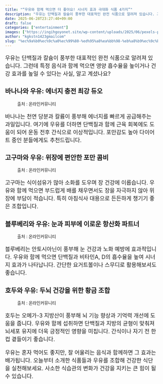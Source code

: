 ```yaml
---
title: "“우유와 함께 먹으면 더 좋아요! 시너지 효과 극대화 식품 4가지”"
description: "우유는 단백질과 칼슘이 풍부한 대표적인 완전 식품으로 알려져 있습니다. 그런데 특정 음식과 함께 먹으면 영양 흡수율을 높이거나 건강 효과를 높일 수 있다는 사실, 알고 계셨나요?"
date: 2025-06-28T23:27:40+09:00
draft: false
categories: ["entertainment"]
images: ["https://ingihgoyonet.site/wp-content/uploads/2025/06/pexels-pixabay-236010-1-1024x683.jpg", "https://ingihgoyonet.site/wp-content/uploads/2025/06/pexels-kindelmedia-7456548-1-1024x577.jpg", "https://ingihgoyonet.site/wp-content/uploads/2025/06/pexels-orlando-rey-28641-112775-1024x680.jpg", "https://ingihgoyonet.site/wp-content/uploads/2025/06/pexels-pixabay-38292-1-1024x680.jpg"]
author: "kgkstn1423gmailcom"
slug: "%ec%9a%b0%ec%9c%a0%ec%99%80-%ed%95%a8%ea%bb%98-%eb%a8%b9%ec%9c%bc%eb%a9%b4-%eb%8d%94-%ec%a2%8b%ec%95%84%ec%9a%94-%ec%8b%9c%eb%84%88%ec%a7%80-%ed%9a%a8%ea%b3%bc-%ea%b7%b9%eb%8c%80%ed%99%94"
---
```


<p style="font-size:18px">우유는 단백질과 칼슘이 풍부한 대표적인 완전 식품으로 알려져 있습니다. 그런데 특정 음식과 함께 먹으면 영양 흡수율을 높이거나 건강 효과를 높일 수 있다는 사실, 알고 계셨나요?</p> <h2 >바나나와 우유: 에너지 충전 최강 듀오</h2> <figure ><img src="https://ingihgoyonet.site/wp-content/uploads/2025/06/pexels-pixabay-236010-1-1024x683.jpg" alt="" style="aspect-ratio:16/9;object-fit:cover"/><figcaption >출처 : 온라인커뮤니티</figcaption></figure> <p style="font-size:18px">바나나는 천연 당분과 칼륨이 풍부해 에너지를 빠르게 공급해주는 과일입니다. 여기에 우유를 더하면 단백질과 함께 근육 회복에도 도움이 되어 운동 전후 간식으로 이상적입니다. 포만감도 높아 다이어트 중인 분들에게도 추천드립니다.</p> <h2 >고구마와 우유: 위장에 편안한 포만 콤비</h2> <figure ><img src="https://ingihgoyonet.site/wp-content/uploads/2025/06/pexels-kindelmedia-7456548-1-1024x577.jpg" alt="" style="aspect-ratio:16/9;object-fit:cover"/><figcaption >출처 : 온라인커뮤니티</figcaption></figure> <p style="font-size:18px">고구마는 식이섬유가 많아 소화를 도우며 장 건강에 이롭습니다. 우유와 함께 먹으면 부드럽게 배를 채우면서도 장을 자극하지 않아 위장에 부담이 적습니다. 특히 아침식사 대용으로 든든하게 챙기기 좋은 조합입니다.</p> <h2 >블루베리와 우유: 눈과 피부에 이로운 항산화 파트너</h2> <figure ><img src="https://ingihgoyonet.site/wp-content/uploads/2025/06/pexels-orlando-rey-28641-112775-1024x680.jpg" alt="" style="aspect-ratio:16/9;object-fit:cover"/><figcaption >출처 : 온라인커뮤니티</figcaption></figure> <p style="font-size:18px">블루베리는 안토시아닌이 풍부해 눈 건강과 노화 예방에 효과적입니다. 우유와 함께 먹으면 단백질과 비타민A, D의 흡수율을 높여 시너지 효과가 나타납니다. 간단한 요거트볼이나 스무디로 활용해보셔도 좋습니다.</p> <h2 >호두와 우유: 두뇌 건강을 위한 황금 조합</h2> <figure ><img src="https://ingihgoyonet.site/wp-content/uploads/2025/06/pexels-pixabay-38292-1-1024x680.jpg" alt="" style="aspect-ratio:16/9;object-fit:cover"/><figcaption >출처 : 온라인커뮤니티</figcaption></figure> <p style="font-size:18px">호두는 오메가-3 지방산이 풍부해 뇌 기능 향상과 기억력 개선에 도움을 줍니다. 우유와 함께 섭취하면 단백질과 지방의 균형이 맞춰져 뇌세포 유지에 더욱 긍정적인 영향을 미칩니다. 간식이나 자기 전 한 컵 곁들이기 좋습니다.</p> <p style="font-size:18px">우유는 혼자 먹어도 좋지만, 잘 어울리는 음식과 함께하면 그 효과는 배가됩니다. 오늘부터 소개한 식품들과 우유를 조합해 건강한 식단을 실천해보세요. 사소한 식습관의 변화가 건강을 지키는 큰 힘이 될 수 있습니다.</p>